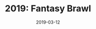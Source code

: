 ---
layout: inner
position: right
title: '2019: Fantasy Brawl'
date: 2019-03-12
categories: posts
tags: Multiplayer SplitScreen  BattleRoyale PixelArt C++ SDL
team_size: 8
roles: Programmer
contribution_url: 'nAn'
contribution:
 - Technical design document (TDD)
 - Gamepad input implementation
 - Gamepad haptic features (vibration)
 - Gamepad button customization and its scene
 - UI compatibilty with gamepads
 - Gameplay storm system
 - Gameplay map item spawners
 - Sprite re-escalation

featured_image: '/img/posts/fantasy_brawl.gif'
featured_video: 'https://www.youtube.com/embed/ogaoDkLE-fM'
project_link: 'https://checkthedog.github.io/Fantasy-Brawl/'
button_icon: 'flask'
button_text: 'Visit Project'
lead_text: 'Fantasy Brawl is a split screen couch party Battle Royale game inspired by Final Fantasy Tactics.'
---